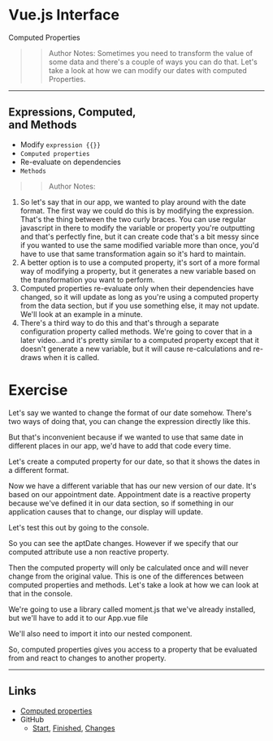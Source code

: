 <!-- .slide: data-state="title" -->
# Vue.js Interface
Computed Properties

> > Author Notes:
Sometimes you need to transform the value of some data and there's a couple of ways you can do that. Let's take a look at how we can modify our dates with computed Properties.

---

## Expressions, Computed,<br>and Methods

- Modify `expression {{}}`
- `Computed properties`
- Re-evaluate on dependencies
- `Methods`

> > Author Notes:
1. So let's say that in our app, we wanted to play around with the date format. The first way we could do this is by modifying the expression. That's the thing between the two curly braces. You can use regular javascript in there to modify the variable or property you're outputting and that's perfectly fine, but it can create code that's a bit messy since if you wanted to use the same modified variable more than once, you'd have to use that same transformation again so it's hard to maintain.
1. A better option is to use a computed property, it's sort of a more formal way of modifying a property, but it generates a new variable based on the transformation you want to perform.
1. Computed properties re-evaluate only when their dependencies have changed, so it will update as long as you're using a computed property from the data section, but if you use something else, it may not update. We'll look at an example in a minute.
1. There's a third way to do this and that's through a separate configuration property called methods. We're going to cover that in a later video...and it's pretty similar to a computed property except that it doesn't generate a new variable, but it will cause re-calculations and re-draws when it is called.

# Exercise

Let's say we wanted to change the format of our date somehow. There's two ways of doing that, you can change the expression directly like this.

But that's inconvenient because if we wanted to use that same date in different places in our app, we'd have to add that code every time.

Let's create a computed property for our date, so that it shows the dates in a different format.

Now we have a different variable that has our new version of our date. It's based on our appointment date. Appointment date is a reactive property because we've defined it in our data section, so if something in our application causes that to change, our display will update.

Let's test this out by going to the console.

So you can see the aptDate changes. However if we specify that our computed attribute use a non reactive property.

Then the computed property will only be calculated once and will never change from the original value. This is one of the differences between computed properties and methods. Let's take a look at how we can look at that in the console.

We're going to use a library called moment.js that we've already installed, but we'll have to add it to our App.vue file

We'll also need to import it into our nested component.

So, computed properties gives you access to a property that be evaluated from and react to changes to another property.

---

## Links
- [Computed properties][1]
- GitHub
  - [Start][2], [Finished][3], [Changes][4]

[1]:	https://vuejs.org/v2/guide/computed.html
[2]:	https://github.com/planetoftheweb/vueinterface/tree/03_04b
[3]:	https://github.com/planetoftheweb/vueinterface/tree/03_04e
[4]:	https://github.com/planetoftheweb/vueinterface/compare/03_03e...03_04e
